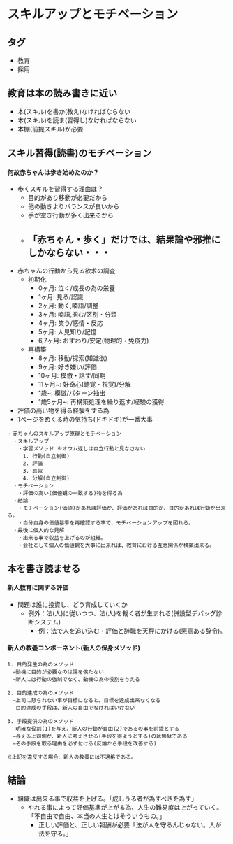 # スキルアップとモチベーション
## タグ
- 教育
- 採用

## 教育は本の読み書きに近い
- 本(スキル)を書か(教え)なければならない
- 本(スキル)を読ま(習得し)なければならない
- 本棚(前提スキル)が必要

## スキル習得(読書)のモチベーション
#### 何故赤ちゃんは歩き始めたのか？
- 歩くスキルを習得する理由は？
  - 目的があり移動が必要だから
  - 他の動きよりバランスが良いから
  - 手が空き行動が多く出来るから
  - 「赤ちゃん・歩く」だけでは、結果論や邪推にしかならない・・・
    -
- 赤ちゃんの行動から見る欲求の調査
  - 初期化
    - 0ヶ月: 泣く/成長の為の栄養
    - 1ヶ月: 見る/認識
    - 2ヶ月: 動く,喃語/調整
    - 3ヶ月: 喃語,掴む/区別・分類
    - 4ヶ月: 笑う/感情・反応
    - 5ヶ月: 人見知り/記憶
    - 6,7ヶ月: おすわり/安定(物理的・免疫力)
  - 再構築
    - 8ヶ月: 移動/探索(知識欲)
    - 9ヶ月: 好き嫌い/評価
    - 10ヶ月: 模倣・話す/同期
    - 11ヶ月~: 好奇心(聴覚・視覚)/分解
    - 1歳~: 模倣/パターン抽出
    - 1歳5ヶ月~: 再構築処理を繰り返す/経験の獲得
- 評価の高い物を得る経験をする為
- 1ページをめくる時の気持ち(ドキドキ)が一番大事

```
・赤ちゃんのスキルアップ原理とモチベーション
　・スキルアップ
　　・学習メソッド ※オウム返しは自立行動と見なさない
　　　1. 行動(自立制御)
　　　2. 評価
　　　3. 真似
　　　4. 分解(自立制御)
　・モチベーション
　　・評価の高い(価値観の一致する)物を得る為
　・結論
　　・モチベーション(価値)があれば評価が、評価があれば目的が、目的があれば行動が出来る。
　　・自分自身の価値基準を再確認する事で、モチベーションアップを図れる。
　・最後に個人的な見解
　　・出来る事で収益を上げるのが組織。
　　・会社として個人の価値観を大事に出来れば、教育における互恵関係が構築出来る。
```

## 本を書き読ませる
#### 新人教育に関する評価
- 問題は誰に投資し、どう育成していくか
  - 例外：法(人)に従いつつ、法(人)を裁く者が生まれる(併設型デバッグ診断システム)
    - 例：法で人を追い込む・評価と辞職を天秤にかける(悪意ある辞令)。

#### 新人の教養コンポーネント(新人の保身メソッド)
```
1. 目的発生の為のメソッド
　→動機に目的が必要なのは論を俟たない
　→新人には行動の強制でなく、動機の為の役割を与える

2. 目的達成の為のメソッド
　→上司に怒られない事が目標になると、目標を達成出来なくなる
　→目的達成の手段は、新人の自由でなければいけない

3. 手段提供の為のメソッド
　→明確な役割(1)を与え、新人の行動が自由(2)であるの事を前提とする
　→与える上司側が、新人に考えさせる(手段を得ようとする)のは無駄である
　→その手段を取る理由を必ず付ける(反論から手段を改善する)

※上記を違反する場合、新人の教養には不適格である。
```


## 結論
- 組織は出来る事で収益を上げる。「成しうる者が為すべきを為す」
  - やれる事によって評価基準が上がる為、人生の難易度は上がっていく。「不自由で自由、本当の人生とはそういうもの。」
    - 正しい評価と、正しい報酬が必要「法が人を守るんじゃない。人が法を守る。」
